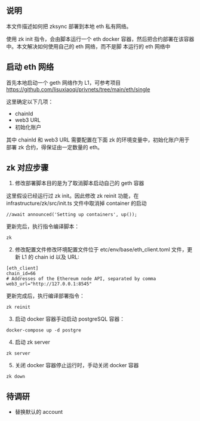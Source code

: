 ## 说明

本文件描述如何把 zksync 部署到本地 eth 私有网络。

使用 zk init 指令，会由脚本运行一个 eth docker 容器，然后把合约部署在该容器中。本文解决如何使用自己的 eth 网络，而不是脚
本运行的 eth 网络中

## 启动 eth 网络

首先本地启动一个 geth 网络作为 L1，可参考项目 https://github.com/lisuxiaoqi/privnets/tree/main/eth/single

这里确定以下几项：

- chainId
- web3 URL
- 初始化账户

其中 chainId 和 web3 URL 需要配置在下面 zk 的环境变量中，初始化账户用于部署 zk 合约，得保证由一定数量的 eth。

## zk 对应步骤

1. 修改部署脚本目的是为了取消脚本启动自己的 geth 容器

这里假设已经运行过 zk init。因此修改 zk reinit 功能，在 infrastructure/zk/src/init.ts 文件中取消掉 container 的启动

```azure
//await announced('Setting up containers', up());
```

更新完后，执行指令编译脚本：

```azure
zk
```

2. 修改配置文件修改环境配置文件位于 etc/env/base/eth_client.toml 文件，更新 L1 的 chain id 以及 URL:

```
[eth_client]
chain_id=66
# Addresses of the Ethereum node API, separated by comma
web3_url="http://127.0.0.1:8545"
```

更新完成后，执行编译部署指令：

```azure
zk reinit
```

3. 启动 docker 容器手动启动 postgreSQL 容器：

```azure
docker-compose up -d postgre
```

4. 启动 zk server

```azure
zk server
```

5. 关闭 docker 容器停止运行时，手动关闭 docker 容器

```azure
zk down
```

## 待调研

- 替换默认的 account
